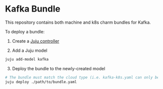 # Kafka Bundle

This repository contains both machine and k8s charm bundles for Kafka.

To deploy a bundle:

1) Create a [Juju controller](https://juju.is/docs/olm/create-a-controller)

2) Add a Juju model
```bash
juju add-model kafka
```
3) Deploy the bundle to the newly-created model
```bash
# The bundle must match the cloud type (i.e. kafka-k8s.yaml can only be deployed on K8s)
juju deploy ./path/to/bundle.yaml
```